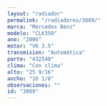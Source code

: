 ```yaml
---
layout: "radiador"
permalink: "/radiadores/3869/"
marca: "Mercedes Benz"
modelo: "CLK350"
ano: "2006"
motor: "V6 3.5"
transmision: "Automática"
parte: "432540"
clima: "Con clima"
alto: "25 9/16"
ancho: "16 1/8"
observaciones: ""
id: "3869"
---
```



